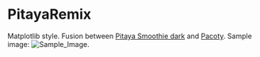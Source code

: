 # PitayaRemix
Matplotlib style. Fusion between [Pitaya Smoothie dark](https://github.com/dhaitz/matplotlib-stylesheets/tree/master) and [Pacoty](https://github.com/dhaitz/matplotlib-stylesheets/tree/master).
Sample image:
![Sample_Image](./Sample_Image.png").
